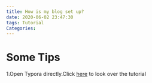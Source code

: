 ```yaml
---
title: How is my blog set up?
date: 2020-06-02 23:47:30
tags: Tutorial
Categories: 
---
```


# Some Tips

1.Open Typora directly.Click [here](https://www.dazhuanlan.com/2020/03/06/5e617a0666d9a/) to look over the tutorial



